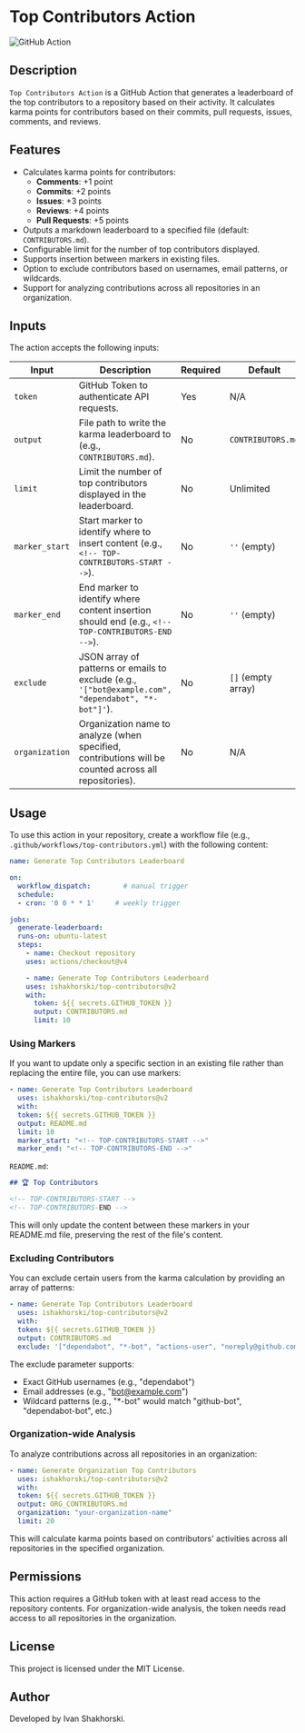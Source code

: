 ﻿# Top Contributors Action

![GitHub Action](https://img.shields.io/badge/GitHub-Action-blue?logo=github)

## Description

`Top Contributors Action` is a GitHub Action that generates a leaderboard of the top contributors to a repository based on their activity. It calculates karma points for contributors based on their commits, pull requests, issues, comments, and reviews.

## Features

- Calculates karma points for contributors:
  - **Comments**: +1 point
  - **Commits**: +2 points
  - **Issues**: +3 points
  - **Reviews**: +4 points
  - **Pull Requests**: +5 points
- Outputs a markdown leaderboard to a specified file (default: `CONTRIBUTORS.md`).
- Configurable limit for the number of top contributors displayed.
- Supports insertion between markers in existing files.
- Option to exclude contributors based on usernames, email patterns, or wildcards.
- Support for analyzing contributions across all repositories in an organization.

## Inputs

The action accepts the following inputs:

| Input          | Description                                                                                         | Required | Default     |
|----------------|-----------------------------------------------------------------------------------------------------|----------|-------------|
| `token`        | GitHub Token to authenticate API requests.                                                          | Yes      | N/A         |
| `output`       | File path to write the karma leaderboard to (e.g., `CONTRIBUTORS.md`).                              | No       | `CONTRIBUTORS.md` |
| `limit`        | Limit the number of top contributors displayed in the leaderboard.                                  | No       | Unlimited   |
| `marker_start` | Start marker to identify where to insert content (e.g., `<!-- TOP-CONTRIBUTORS-START -->`).         | No       | `''` (empty) |
| `marker_end`   | End marker to identify where content insertion should end (e.g., `<!-- TOP-CONTRIBUTORS-END -->`).  | No       | `''` (empty) |
| `exclude`      | JSON array of patterns or emails to exclude (e.g., `'["bot@example.com", "dependabot", "*-bot"]'`). | No       | `[]` (empty array) |
| `organization` | Organization name to analyze (when specified, contributions will be counted across all repositories). | No     | N/A         |

## Usage

To use this action in your repository, create a workflow file (e.g., `.github/workflows/top-contributors.yml`) with the following content:

```yaml
name: Generate Top Contributors Leaderboard

on:
  workflow_dispatch:        # manual trigger
  schedule:                    
  - cron: '0 0 * * 1'     # weekly trigger

jobs:
  generate-leaderboard:
  runs-on: ubuntu-latest
  steps:
    - name: Checkout repository
    uses: actions/checkout@v4

    - name: Generate Top Contributors Leaderboard
    uses: ishakhorski/top-contributors@v2
    with:
      token: ${{ secrets.GITHUB_TOKEN }}
      output: CONTRIBUTORS.md
      limit: 10
```

### Using Markers

If you want to update only a specific section in an existing file rather than replacing the entire file, you can use markers:

```yaml
- name: Generate Top Contributors Leaderboard
  uses: ishakhorski/top-contributors@v2
  with:
  token: ${{ secrets.GITHUB_TOKEN }}
  output: README.md
  limit: 10
  marker_start: "<!-- TOP-CONTRIBUTORS-START -->"
  marker_end: "<!-- TOP-CONTRIBUTORS-END -->"
```

`README.md`:
```markdown
## 🏆 Top Contributors

<!-- TOP-CONTRIBUTORS-START -->
<!-- TOP-CONTRIBUTORS-END -->
```

This will only update the content between these markers in your README.md file, preserving the rest of the file's content.

### Excluding Contributors

You can exclude certain users from the karma calculation by providing an array of patterns:

```yaml
- name: Generate Top Contributors Leaderboard
  uses: ishakhorski/top-contributors@v2
  with:
  token: ${{ secrets.GITHUB_TOKEN }}
  output: CONTRIBUTORS.md
  exclude: '["dependabot", "*-bot", "actions-user", "noreply@github.com"]'
```

The exclude parameter supports:
- Exact GitHub usernames (e.g., "dependabot")
- Email addresses (e.g., "bot@example.com")
- Wildcard patterns (e.g., "*-bot" would match "github-bot", "dependabot-bot", etc.)

### Organization-wide Analysis

To analyze contributions across all repositories in an organization:
```yaml
- name: Generate Organization Top Contributors
  uses: ishakhorski/top-contributors@v2
  with:
  token: ${{ secrets.GITHUB_TOKEN }}
  output: ORG_CONTRIBUTORS.md
  organization: "your-organization-name"
  limit: 20
```

This will calculate karma points based on contributors' activities across all repositories in the specified organization.

## Permissions

This action requires a GitHub token with at least read access to the repository contents. For organization-wide analysis, the token needs read access to all repositories in the organization.

## License

This project is licensed under the MIT License.

## Author

Developed by Ivan Shakhorski.
